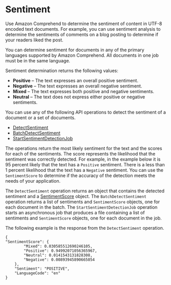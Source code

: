 # Sentiment<a name="how-sentiment"></a>

Use Amazon Comprehend to determine the sentiment of content in UTF\-8 encoded text documents\. For example, you can use sentiment analysis to determine the sentiments of comments on a blog posting to determine if your readers liked the post\.

You can determine sentiment for documents in any of the primary languages supported by Amazon Comprehend\. All documents in one job must be in the same language\.

Sentiment determination returns the following values:
+ **Positive** – The text expresses an overall positive sentiment\.
+ **Negative** – The text expresses an overall negative sentiment\.
+ **Mixed** – The text expresses both positive and negative sentiments\.
+ **Neutral** – The text does not express either positive or negative sentiments\.

You can use any of the following API operations to detect the sentiment of a document or a set of documents\.
+ [DetectSentiment](https://docs.aws.amazon.com/comprehend/latest/APIReference/API_DetectSentiment.html)
+  [BatchDetectSentiment](https://docs.aws.amazon.com/comprehend/latest/APIReference/API_BatchDetectSentiment.html)
+  [StartSentimentDetectionJob](https://docs.aws.amazon.com/comprehend/latest/APIReference/API_StartSentimentDetectionJob.html)

The operations return the most likely sentiment for the text and the scores for each of the sentiments\. The score represents the likelihood that the sentiment was correctly detected\. For example, in the example below it is 95 percent likely that the text has a `Positive` sentiment\. There is a less than 1 percent likelihood that the text has a `Negative` sentiment\. You can use the `SentimentScore` to determine if the accuracy of the detection meets the needs of your application\.

The `DetectSentiment` operation returns an object that contains the detected sentiment and a [SentimentScore](https://docs.aws.amazon.com/comprehend/latest/APIReference/API_SentimentScore.html) object\. The `BatchDetectSentiment` operation returns a list of sentiments and `SentimentScore` objects, one for each document in the batch\. The `StartSentimentDetectionJob` operation starts an asynchronous job that produces a file containing a list of sentiments and `SentimentScore` objects, one for each document in the job\.

The following example is the response from the `DetectSentiment` operation\.

```
{
"SentimentScore": {
        "Mixed": 0.030585512690246105,
        "Positive": 0.94992071056365967,
        "Neutral": 0.0141543131828308,
        "Negative": 0.00893945890665054
    },
    "Sentiment": "POSITIVE",
    "LanguageCode": "en"
}
```